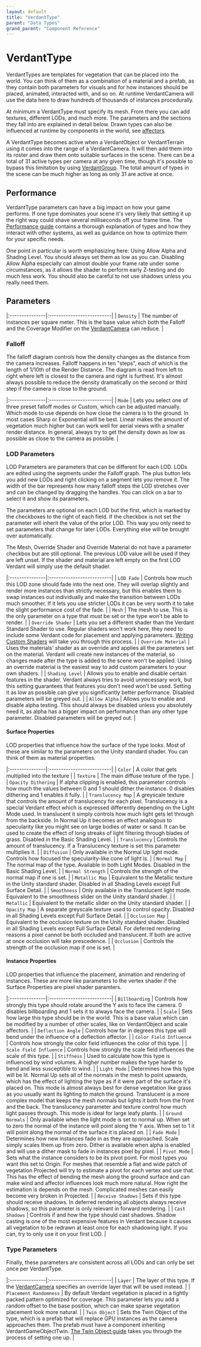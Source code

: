 ```yaml
---
layout: default
title: "VerdantType"
parent: "Data Types"
grand_parent: "Component Reference"
---
```


# VerdantType

VerdantTypes are templates for vegetation that can be placed into the world. You can think of them as a combination of a material and a prefab, as they contain both parameters for visuals and for how instances should be placed, animated, interacted with, and so on. At runtime VerdantCamera will use the data here to draw hundreds of thousands of instances procedurally.

At minimum a VerdantType must specify its mesh. From there you can add textures, different LODs, and much more. The parameters and the sections they fall into are explained in detail below. Drawn types can also be influenced at runtime by components in the world, see [affectors](../Affectors/index.html).

A VerdantType becomes active when a VerdantObject or VerdantTerrain using it comes into the range of a VerdantCamera. It will then add them into its roster and draw them onto suitable surfaces in the scene. There can be a total of 31 active types per camera at any given time, though it's possible to bypass this limitation by using [VerdantGroup](VerdantGroup.html). The total amount of types in the scene can be much higher as long as only 31 are active at once.

## Performance
VerdantType parameters can have a big impact on how your game performs. If one type dominates your scene it's very likely that setting it up the right way could shave several milliseconds off your frame time. The [Performance guide](../../UserGuide/Performance.html) contains a thorough explanation of types and how they interact with other systems, as well as guidance on how to optimize them for your specific needs. 

One point in particular is worth emphasizing here: Using Allow Alpha and Shading Level. You should always set them as low as you can. Disabling Allow Alpha especially can almost double your frame rate under some circumstances, as it allows the shader to perform early Z-testing and do much less work. You should also be careful to not use shadows unless you really need them.

## Parameters

|:---------------|:--------------------------|
| `Density` | The number of instances per square meter. This is the base value which both the Falloff and the Coverage Modifier on the [VerdantCamera](../VerdantCamera.html) can reduce.   |

### Falloff

The falloff diagram controls how the density changes as the distance from the camera increases. Falloff happens in ten "steps", each of which is the length of 1/10th of the Render Distance. The diagram is read from left to right where left is closest to the camera and right is furthest. It's almost always possible to reduce the density dramatically on the second or third step if the camera is close to the ground.

|:---------------|:--------------------------|
| `Mode` | Lets you select one of three preset falloff modes or Custom, which can be adjusted manually. Which mode to use depends on how close the camera is to the ground. In most cases Sharp or Exponential will be best. Linear makes the amount of vegetation much higher but can work well for aerial views with a smaller render distance. In general, always try to get the density down as low as possible as close to the camera as possible.  |

### LOD Parameters

LOD Parameters are parameters that can be different for each LOD. LODs are edited using the segments under the Falloff graph. The plus button lets you add new LODs and right clicking on a segment lets you remove it. The width of the bar represents how many falloff steps the LOD stretches over and can be changed by dragging the handles. You can click on a bar to select it and show its parameters. 

The parameters are optional on each LOD but the first, which is marked by the checkboxes to the right of each field. If the checkbox is not set the parameter will inherit the value of the prior LOD. This way you only need to set parameters that change for later LODs. Everything else will be brought over automatically.

The Mesh, Override Shader and Override Material do not have a parameter checkbox but are still optional. The previous LOD value will be used if they are left unset. If the shader and material are left empty on the first LOD Verdant will simply use the default shader. 

|:---------------|:--------------------------|
| `LOD Fade` | Controls how much this LOD zone should fade into the next one. They will overlap slightly and render more instances than strictly necessary, but this enables them to swap instances out individually and make the transition between LODs much smoother. If it lets you use stricter LODs it can be very worth it to take the slight performance cost of the fade. |
| `Mesh` | The mesh to use. This is the only parameter on a type that *must* be set or the type won't be able to render. |
| `Override Shader` | Lets you set a different shader than the Verdant Standard Shader to use. Regular shaders won't work here, they need to include some Verdant code for placement and applying parameters. [Writing Custom Shaders]() will take you through this process.  |
| `Override Material` | Uses the materials' shader as an override and applies all the parameters set on the material. Verdant will create new instances of the material, so changes made after the type is added to the scene won't be applied. Using an override material is the easiest way to add custom parameters to your own shaders. |
| `Shading Level` | Allows you to enable and disable certain features in the shader. Verdant always tries to avoid unnecessary work, but this setting guarantees that features you don't need won't be used. Setting it as low as possible can give you significantly better performance. Disabled parameters will be greyed out. |
| `Allow Alpha` | Allows you to enable and disable alpha testing. This should always be disabled unless you absolutely need it, as alpha has a bigger impact on performance than any other type parameter. Disabled parameters will be greyed out. |

#### Surface Properties

LOD properties that influence how the surface of the type looks. Most of these are similar to the parameters on the Unity standard shader. You can think of them as material properties.

|:---------------|:--------------------------|
| `Color` | A color that gets multiplied into the texture |
| `Texture` | The main diffuse texture of the type. |
| `Opacity Dithering` | If alpha clipping is enabled, this parameter controls how much the values between 0 and 1 should dither the instance. 0 disables dithering and 1 enables it fully. |
| `Translucency Map` | A greyscale texture that controls the amount of translucency for each pixel. Translucency is a special Verdant effect which is expressed differently depending on the Light Mode used. In translucent it simply controls how much light gets let through from the backside. In Normal Up it becomes an effect analogous to specularity like you might see on large bodies of water or sand. It can be used to create the effect of long streaks of light filtering through blades of grass. Disabled in the Basic Shading Level. |
| `Translucency` | Controls the amount of translucency. If a Translucency texture is set this parameter multiplies it. |
| `Diffusion` | Only available in the Normal Up light mode. Controls how focused the specularity-like cone of light is. |
| `Normal Map` | The normal map of the type. Available in both Light Modes. Disabled in the Basic Shading Level.  |
| `Normal Strength` | Controls the strength of the normal map if one is set. |
| `Metallic Map` | Equivalent to the Metallic texture in the Unity standard shader. Disabled in all Shading Levels except Full Surface Detail. |
| `Smoothness` | Only available in the Translucent light mode. Equivalent to the smoothness slider on the Unity standard shader. |
| `Metallic` | Equivalent to the metallic slider on the Unity standard shader. |
| `Opacity Map` | A separate greyscale texture used to control opacity. Disabled in all Shading Levels except Full Surface Detail. |
| `Occlusion Map` | Equivalent to the occlusion texture on the Unity standard shader. Disabled in all Shading Levels except Full Surface Detail. For deferred rendering reasons a pixel cannot be both occluded and translucent. If both are active at once occlusion will take prescedence. |
| `Occlusion` | Controls the strength of the occlusion map if one is set. |

#### Instance Properties

LOD properties that influence the placement, animation and rendering of instances. These are more like parameters to the vertex shader if the Surface Properties are pixel shader paramters.

|:---------------|:--------------------------|
| `Billboarding` | Controls how strongly this type should rotate around the Y axis to face the camera. 0 disables billboarding and 1 sets it to always face the camera. |
| `Scale` | Sets how large this type should be in the world. This is a base value which can be modified by a number of other scales, like on VerdantObject and scale affectors. |
| `Deflection Angle` | Controls how far in degrees this type will bend under the influence of a deflection affector.  |
| `Color Field Influence` | Controls how strongly the color field influences the color of this type. |
| `Scale Field Influence` | Controls how strongly the scale field influences the scale of this type. |
| `Stiffness` | Used to calculate how this type is influenced by wind volumes. A higher number makes the type harder to bend and less susceptible to wind. |
| `Light Mode` | Determines how this type will be lit. Normal Up sets all of the normals in the mesh to point upwards, which has the effect of lighting the type as if it were part of the surface it's placed on. This mode is almost always best for dense vegetation like grass as you usually want its lighting to match the ground. Translucent is a more complex model that keeps the mesh normals but lights it both from the front and the back. The translucency parameter and texture control how much light passes through. This mode is ideal for large leafy plants. |
| `Ground Normals` | Only available when the light mode is set to normal up. When set to zero the normal of the instance will point along the Y axis. When set to 1 it will point along the normal of the surface it is placed on. |
| `Fade Mode` | Determines how new instances fade in as they are approached. Scale simply scales them up from zero. Dither is available when alpha is enabled and will use a dither mask to fade in instances pixel by pixel. |
| `Pivot Mode` | Sets what the instance considers to be its pivot point. For most types you want this set to Origin. For meshes that resemble a flat and wide patch of vegetation Projected will try to estimate a pivot for each vertex and use that. This has the effect of bending the mesh along the ground surface and can make wind and affector influences look much more natural. How right the estimation is depends on the mesh. Complicated meshes can easily become very broken in Projected. |
| `Receive Shadows` | Sets if this type should receive shadows. In deferred rendering all objects always receive shadows, so this parameter is only relevant in forward rendering. |
| `Cast Shadows` | Controls if and how the type should cast shadows. Shadow casting is one of the most expensive features in Verdant because it causes all vegetation to be redrawn at least once for each shadowing light. If you can, try to only use it on your first LOD. |

### Type Parameters

Finally, these parameters are consistent across all LODs and can only be set once per VerdantType.

|:---------------|:--------------------------|
| `Layer` | The layer of this type. If the [VerdantCamera](../VerdantCamera.html) specifies an override layer that will be used instead. |
| `Placement Randomness` | By default Verdant vegetation is placed in a tightly packed pattern optimized for coverage. This parameter lets you add a random offset to the base position, which can make sparse vegetation placement look more natural. |
| `Twin Object` | Sets the Twin Object of the type, which is a prefab that will replace GPU instances as the camera approaches them. The prefab must have a component inheriting VerdantGameObjectTwin. [The Twin Object guide](../../AdvancedGuide/UsingTwinObjects.html) takes you through the process of setting one up. |